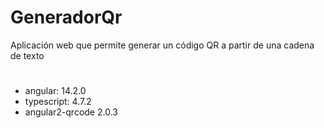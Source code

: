 # GeneradorQr

Aplicación web que permite generar un código QR a partir de una cadena de texto

# 

- angular: 14.2.0
- typescript: 4.7.2
- angular2-qrcode 2.0.3